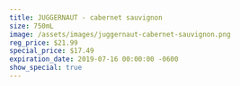 ```yaml
---
title: JUGGERNAUT - cabernet sauvignon
size: 750mL
image: /assets/images/juggernaut-cabernet-sauvignon.png
reg_price: $21.99
special_price: $17.49
expiration_date: 2019-07-16 00:00:00 -0600
show_special: true
---
```


